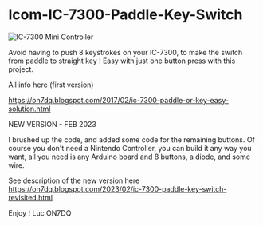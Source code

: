 # Icom-IC-7300-Paddle-Key-Switch

![IC-7300 Mini Controller](https://user-images.githubusercontent.com/17215772/217466927-17b35049-a6ed-4161-aca5-fb4c072b88ef.jpg)

Avoid having to push 8 keystrokes on your IC-7300, to make the switch from paddle to straight key !
Easy with just one button press with this project.

All info here (first version)

https://on7dq.blogspot.com/2017/02/ic-7300-paddle-or-key-easy-solution.html

NEW VERSION - FEB 2023

I brushed up the code, and added some code for the remaining buttons.
Of course you don't need a Nintendo Controller, you can build it any way you want, all you need is any Arduino board and 8 buttons, a diode, and some wire.

See description of the new version here
https://on7dq.blogspot.com/2023/02/ic-7300-paddle-key-switch-revisited.html

Enjoy ! 
Luc ON7DQ
